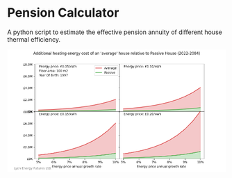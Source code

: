 # Pension Calculator

A python script to estimate the effective pension annuity of different house thermal efficiency.

![](./pension_calculator/plots/figures/heating_cost_comparison_4_panel_1997_100.png)